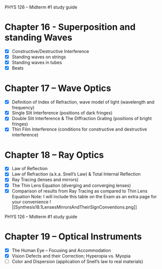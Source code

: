 PHYS 126 – Midterm #1 study guide 
# Chapter 16 - Superposition and standing Waves 

- [x] Constructive/Destructive Interference 
- [x] Standing waves on strings 
- [x] Standing waves in tubes 
- [x] Beats 
# Chapter 17 – Wave Optics 

- [x] Definition of Index of Refraction, wave model of light (wavelength and frequency) 
- [x] Single Slit Interference (positions of dark fringes) 
- [x] Double Slit Interference & The Diffraction Grating (positions of bright fringes) 
- [x] Thin Film Interference (conditions for constructive and destructive interference) 
# Chapter 18 – Ray Optics 

- [x] Law of Reflection 
- [x] Law of Refraction (a.k.a. Snell’s Law) & Total Internal Reflection 
- [x] Ray Tracing (lenses and mirrors) 
- [x] The Thin Lens Equation (diverging and converging lenses) 
- [x] Comparison of results from Ray Tracing as compared to Thin Lens Equation 
Note: I will include this table on the Exam as an extra page for your convenience 
![[Synthesis18.1LensesMirrorsAndTheirSignConventions.png]]

PHYS 126 – Midterm #1 study guide 
# Chapter 19 – Optical Instruments 

- [x] The Human Eye – Focusing and Accommodation 
- [x] Vision Defects and their Correction; Hyperopia vs. Myopia 
- [ ] Color and Dispersion (application of Snell’s law to real materials) 
